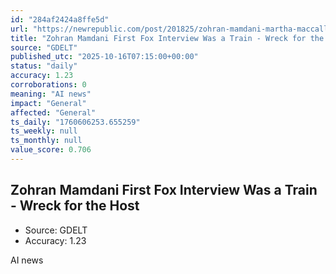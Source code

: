 ```yaml
---
id: "284af2424a8ffe5d"
url: "https://newrepublic.com/post/201825/zohran-mamdani-martha-maccallum-fox-interview-train-wreck"
title: "Zohran Mamdani First Fox Interview Was a Train - Wreck for the Host"
source: "GDELT"
published_utc: "2025-10-16T07:15:00+00:00"
status: "daily"
accuracy: 1.23
corroborations: 0
meaning: "AI news"
impact: "General"
affected: "General"
ts_daily: "1760606253.655259"
ts_weekly: null
ts_monthly: null
value_score: 0.706
---
```

## Zohran Mamdani First Fox Interview Was a Train - Wreck for the Host

- Source: GDELT
- Accuracy: 1.23

AI news

